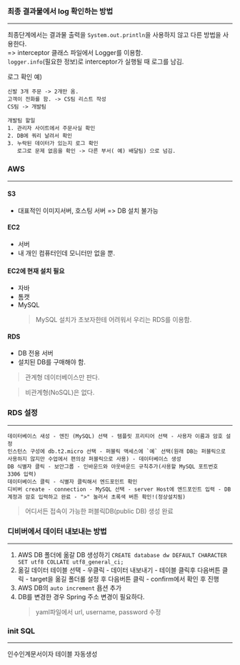 ### 최종 결과물에서 log 확인하는 방법

---

최종단계에서는 결과물 출력을 `System.out.println`을 사용하지 않고 다른 방법을 사용한다.  
=> interceptor 클래스 파일에서 Logger를 이용함.  
 `logger.info`(필요한 정보)로 interceptor가 실행될 때 로그를 남김.

로그 확인 예)

```
신발 3개 주문 -> 2개만 옴.
고객이 전화를 함. -> CS팀 리스트 작성
CS팀 -> 개발팀

개발팀 할일
1. 관리자 사이트에서 주문사실 확인
2. DB에 쿼리 날려서 확인
3. 누락된 데이터가 있는지 로그 확인
   로그로 문제 없음을 확인 -> 다른 부서( 예) 배달팀) 으로 넘김.
```

### AWS

---

#### S3

- 대표적인 이미지서버, 호스팅 서버
  => DB 설치 불가능

#### EC2

- 서버
- 내 개인 컴퓨터인데 모니터만 없을 뿐.

#### EC2에 현재 설치 필요

- 자바
- 톰캣
- MySQL
  > MySQL 설치가 초보자한테 어려워서 우리는 RDS를 이용함.

#### RDS

- DB 전용 서버
- 설치된 DB를 구매해야 함.

> 관계형 데이터베이스만 판다.

> 비관계형(NoSQL)은 없다.

### RDS 설정

---

```
데이터베이스 새성 - 엔진 (MySQL) 선택 - 템플릿 프리티어 선택 - 사용자 이름과 암호 설정
인스턴스 구성에 db.t2.micro 선택 - 퍼블릭 액세스에 `예` 선택(원래 DB는 퍼블릭으로 사용하지 않지만 수업에서 편의상 퍼블릭으로 사용) - 데이터베이스 생성
DB 식별자 클릭 - 보안그룹 - 인바운드와 아웃바운드 규칙추가(사용할 MySQL 포트번호 3306 입력)
데이터베이스 클릭 - 식별자 클릭해서 엔드포인트 확인
디비버 create - connection - MySQL 선택 - server Host에 엔드포인트 입력 - DB계정과 암호 입력하고 완료 - ">" 눌러서 초록색 버튼 확인!(정상설치됨)
```

> 어디서든 접속이 가능한 퍼블릭DB(public DB) 생성 완료

### 디비버에서 데이터 내보내는 방법

---

1. AWS DB 폴더에 옮갈 DB 생성하기
   `CREATE database dw DEFAULT CHARACTER SET utf8 COLLATE utf8_general_ci;`
2. 옮길 데이터 테이블 선택 - 우클릭 - 데이터 내보내기 - 테이블 클릭후 다음버튼 클릭 - target을 옮길 폴더롤 설정 후 다음버튼 클릭 - confirm에서 확인 후 진행
3. AWS DB의 `auto increment` 욥션 추가
4. DB를 변경한 경우 Spring 주소 변경이 필요하다.
   > yaml파일에서 url, username, password 수정

### init SQL

---

인수인계문서이자 테이블 자동생성
